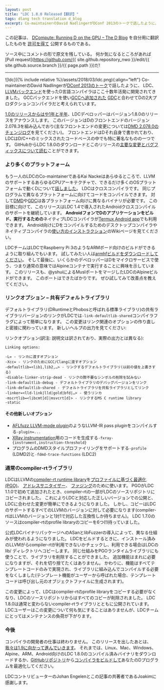 ```yaml
---
layout: post
title: "LDC 1.8.0 Released【翻訳】"
tags: dlang tech translation d_blog
excerpt: Co-maintainerのDavid NadlingerがDConf 2013のトークで話したように、 LDC、LLVMバックエンドを使ったD言語コンパイラはここ十数年活発に開発されてきました。 GCCバックエンドを使いGCCへ追加された GDCと合わせてDの2大プロダクションコンパイラだと考えられています。
---
```


この記事は、
[DCompute: Running D on the GPU – The D Blog](https://dlang.org/blog/2017/10/30/d-compute-running-d-on-the-gpu/)
を自分用に翻訳したものを
[許可を得て](http://dlang.org/blog/2017/06/16/life-in-the-fast-lane/#comment-1631)
公開するものである。

ソース中にコメントの形で原文を残している。
何か気になるところがあれば
[Pull request](https://github.com/{{ site.github.repository_nwo }}/edit/{{ site.github.source.branch }}/{{ page.path }})だ!

---

<!-- ![](https://i1.wp.com/dlang.org/blog/wp-content/uploads/2017/07/ldc.png?resize=160%2C160)LDC, the D compiler using [the LLVM backend](https://llvm.org), has been actively developed for going on a dozen years, as laid out by co-maintainer David Nadlinger in [his DConf 2013 talk](http://youtube.com/watch?v=ntdKZWSiJdY). It is considered one of two production compilers for D, along with [GDC](https://www.gdcproject.org), which uses the gcc backend and [has been accepted for inclusion into the gcc tree](https://www.phoronix.com/scan.php?page=news_item&px=GCC-D-Language-Approved). -->

![ldc]({% include relative %}/assets/2018/03/ldc.png){:align="left"}
Co-maintainerのDavid Nadlingerが[DConf 2013のトーク](http://youtube.com/watch?v=ntdKZWSiJdY)で話したように、
LDC、[LLVMバックエンド](https://llvm.org)を使ったD言語コンパイラはここ十数年活発に開発されてきました。
GCCバックエンドを使い[GCCへ追加された](https://www.phoronix.com/scan.php?page=news_item&px=GCC-D-Language-Approved)
[GDC](https://www.gdcproject.org)と合わせてDの2大プロダクションコンパイラだと考えられています。

<!-- The LDC developers are proud to announce the release of version 1.8.0, following [a short year and a half from the 1.0 release](https://dlang.org/blog/2016/06/20/making-of-ldc-1-0/). This version integrates version 2.078.3 of the D front-end (see the [DMD 2.078.0 changelog](https://dlang.org/changelog/2.078.0.html) for the important front-end changes), which is itself written in D, making LDC one of the most prominent mixed D/C++ codebases. You can download LDC 1.8.0 and [read about the major changes and bug fixes](https://github.com/ldc-developers/ldc/releases/tag/v1.8.0) for this release at GitHub. -->

[1.0のリリースからはや1年と半年](https://dlang.org/blog/2016/06/20/making-of-ldc-1-0/)、LDCデベロッパーはバージョン1.8.0のリリースをアナウンスします。
このバージョンはDのフロントエンドのバージョン2.078.3を組み込んでおり(主なフロントエンドの変更については[DMD 2.078.0のチェンジログ](https://dlang.org/changelog/2.078.0.html)を見てください)。
フロントエンドはDそれ自身で書かれており、LDCはD/C++のミックスされたコードベースの中でも特に著名なものの一つです。
GitHubからLDC 1.8.0のダウンロードとこのリリースの[主要な変更とバグフィックスについて読む](https://github.com/ldc-developers/ldc/releases/tag/v1.8.0)ことができます。

<!-- ### More platforms -->

### より多くのプラットフォーム

<!-- Kai Nacke, the other LDC co-maintainer, [talked at DConf 2016 about taking D everywhere](https://dconf.org/2016/talks/nacke.html), to every CPU architecture that LLVM supports and as many OS platforms as we can. LDC is a cross-compiler: the same program can compile code for different platforms, in contrast to [DMD](https://dlang.org/download) and [GDC](https://gdcproject.org/downloads), where a different DMD/GDC binary is needed for each platform. Towards that end, this release continues the existing Android cross-compilation support, which was introduced with LDC 1.4. A native LDC compiler _to both build and run D apps on your Android phone_ is also available for [the Termux Android app](https://termux.com/). See the wiki page for [instructions on how to use](https://wiki.dlang.org/Build_D_for_Android) one of the desktop compilers or the native compiler to compile D for Android. -->

もう一人のLDCのCo-maintainerであるKai Nackeはあらゆるところで、LLVMのサポートするあらゆるCPUアーキテクチャで、できるだけ多くのOSプラットフォームで動くDについて[話しました](https://dconf.org/2016/talks/nacke.html)。
LDCはクロスコンパイラです。
同じプログラムで異なるプラットフォームに向けてコードをコンパイルできます。
対して[DMD](https://dlang.org/download)や[GDC](https://gdcproject.org/downloads)は各プラットフォーム向けに異なるバイナリが必要です。
この目標に向けて、このリリースはLDC 1.4で導入されたAndroidクロスコンパイルのサポートを継続しています。
**AndroidフォンでDのアプリケーションをビルド、実行するための**ネイティブLDCコンパイラが[Termux Android app](https://termux.com/)でも利用できます。
Android向けにDをコンパイルするためのデスクトップコンパイラやネイティブコンパイラの[使い方のインストラクション](https://wiki.dlang.org/Build_D_for_Android)のWikiページを見てください。

<!-- The LDC team has also been putting out LDC builds for ARM boards, such as the Raspberry Pi 3. [Download the armhf build](https://github.com/ldc-developers/ldc/releases/tag/v1.8.0) if you want to try it out. Finally, some developers have expressed interest in using D for microservices, which usually means running in an Alpine container. This release also comes with an Alpine build of LDC, using the just-merged Musl port by @yshui. This port is brand new. Please try it out and let us know how well it works. -->

LDCチームはLDCでRaspberry Pi 3のようなARMボード向けのビルドができるように取り組んでもいます。
試してみたい人は[armhfビルドをダウンロードしてください](https://github.com/ldc-developers/ldc/releases/tag/v1.8.0)。
そして最後に、いくらかのデベロッパーはDをマイクロサービスで使う、つまり通常の意味ではAlpineコンテナで実行することに興味を示しています。
このリリースも、@yshuiによるMuslポートをマージしたLDCのAlpineビルドができます。
このポートはできたばかりです。
ぜひ試してみて改善点を教えてください。

<!-- ### Linking options – shared default libraries -->

### リンクオプション – 共有デフォルトライブラリ

<!-- LDC now makes it easier to link with the shared version of the default libraries (DRuntime and the standard library, called Phobos) through the `-link-defaultlib-shared` compiler flag. The change was paired with a rework of linking-related options. See the new help output: -->

デフォルトライブラリ(DRuntimeとPhobosと呼ばれる標準ライブラリ)の共有ライブラリバージョンのリンクがLDCでは`-link-defaultlib-shared`コンパイラフラグによって簡単になります。
この変更はリンク関連のオプションの作り直しと密接に関わっています。
新しいヘルプの出力を見てください:

<!-- Linking options: -->

リンクオプション(訳注: 説明文は訳されており、実際の出力とは異なる):

<!-- ```
Linking options:

-L= - Pass to the linker
-Xcc= - Pass to GCC/Clang for linking
-defaultlib=<lib1,lib2,…> - Default libraries to link with (overrides previous)
-disable-linker-strip-dead - Do not try to remove unused symbols during linking
-link-defaultlib-debug - Link with debug versions of default libraries
-link-defaultlib-shared - Link with shared versions of default libraries
-linker=<lld-link|lld|gold|bfd|…> - Linker to use
-mscrtlib=<libcmt[d]|msvcrt[d]> - MS C runtime library to link with
-static
``` -->

```
Linking options:

-L= - リンカに渡すオプション
-Xcc= - リンクのためにGCC/Clangに渡すオプション
-defaultlib=<lib1,lib2,…> - リンクするデフォルトライブラリ(以前の値を上書きする)
-disable-linker-strip-dead - リンクの際不要なシンボルの削除を試みない
-link-defaultlib-debug - デフォルトライブラリのデバッグバージョンをリンク
-link-defaultlib-shared - デフォルトライブラリを共有ライブラリとしてリンク
-linker=<lld-link|lld|gold|bfd|…> - 使うリンカ
-mscrtlib=<libcmt[d]|msvcrt[d]> - リンクするMS C runtime library
-static
```

<!-- #### Other new options -->

#### その他新しいオプション

<!-- *   `-plugin=...` for compiling with LLVM-IR pass plugins, such as the [AFLfuzz LLVM-mode plugin](https://github.com/mirrorer/afl/blob/master/llvm_mode/afl-llvm-pass.so.cc)
*   `-fprofile-{generate,use}` for Profile-Guided Optimization (PGO) based on the LLVM IR code (instead of PGO based on the D abstract syntax tree)
*   `-fxray-{instrument,instruction-threshold}` for generating code for [XRay instrumentation](https://llvm.org/docs/XRay.html)
*   `-profile` (LDMD2) and `-fdmd-trace-functions` (LDC2) to support DMD-style profiling of programs -->

 - [AFLfuzz LLVM-mode plugin](https://github.com/mirrorer/afl/blob/master/llvm_mode/afl-llvm-pass.so.cc)のようなLLVM-IR pass pluginをコンパイルする`-plugin=...`
 - [XRay instrumentation](https://llvm.org/docs/XRay.html)用のコードを生成する`-fxray-{instrument,instruction-threshold}`
 - プログラムのDMDスタイルプロファイリングをサポートする`-profile` (LDMD2)と`-fdmd-trace-functions` (LDC2)

<!-- ### Vanilla compiler-rt libraries -->

### 通常のcompiler-rtライブラリ

<!-- LDC uses LLVM’s [compiler-rt runtime library](https://compiler-rt.llvm.org/) for [Profile-Guided Optimization (PGO)](https://en.wikipedia.org/wiki/Profile-guided_optimization), [Address Sanitizer](https://github.com/google/sanitizers/wiki/AddressSanitizer), and [fuzzing](http://johanengelen.github.io/ldc/2018/01/14/Fuzzing-with-LDC.html). When PGO was first added to LDC 1.1.0, the required portion of compiler-rt was copied to LDC’s source repository. This made it easy to ship the correct version of the library with LDC, and make changes for LDC specifically. However, a copy was needed for each LLVM version that LDC supports (compiler-rt is compatible with only one LLVM version): the source of LDC 1.7.0 has 6 (!) copies of compiler-rt’s profile library. -->

LDCはLLVMの[compiler-rt runtime library](https://compiler-rt.llvm.org/)を[プロファイルに基づく最適化(PGO)](https://en.wikipedia.org/wiki/Profile-guided_optimization)、
[アドレスサニタイザー](https://github.com/google/sanitizers/wiki/AddressSanitizer)、
[ファジング](http://johanengelen.github.io/ldc/2018/01/14/Fuzzing-with-LDC.html)のために使います。
PGOがLDC 1.1.0で初めて追加されたとき、compiler-rtの一部がLDCのソースリポジトリにコピーされました。
これによりLDCと対応した正しいバージョンでの公開と、LDCに合わせた変更が簡単にできるようになりました。
しかし、コピーはLDCのサポートするすべてのLLVMのバージョンに対して必要になります(compiler-rtはLLVMのバージョンと1対1で対応した互換性しか持ちません)。
LDC 1.7.0のソースはcompiler-rtのprofile libraryのコピーを6つ(!)持っていました。

<!-- For the introduction of ASan and libFuzzer in the official LDC binary packages, a different mechanism was used: when building LDC, we check whether the compiler-rt libraries are available in LLVM’s installation and, if so, copy them into LDC’s lib/ directory. To use the same mechanism for the PGO runtime library, we had to remove our additions to that library. Although the added functionality is rarely used, we didn’t want to just drop it. Instead, the functionality was turned into template-only code, such that it does not need to be compiled into the library (if the templated functionality is called by the user, the template’s code will be generated in the caller’s object file). -->

公式LDCバイナリパッケージへのASanとlibFuzzerの導入によって、異なる仕組みが使われるようになりました。
LDCをビルドするときに、インストール済みのLLVMがらcompiler-rtが利用できないかチェックし、利用できる場合はLDCの lib/ ディレクトリへコピーします。
同じ仕組みをPGOランタイムライブラリにも使うことで、ライブラリを削除することができました。
追加機能はまれに必要になりますが、それを切り捨てたくはありません。
かわりに、機能はすべてテンプレートコードのみで実現され、ライブラリに組み込んでコンパイルする必要をなくしました(テンプレート機能がユーザーから呼ばれた場合、テンプレートコードは呼び出し元のオブジェクトファイルに生成されます)。

<!-- With this change, LDC no longer needs its own copy of compiler-rt’s profile library and all copies were removed from LDC’s source repository. LDC 1.8.0 ships with vanilla compiler-rt libraries. LDC’s users shouldn’t notice any difference, but for the LDC team it means less maintenance burden. -->

この変更によって、LDCはcompiler-rtのprofile libraryをコピーする必要がなくなり、LDCのソースリポジトリからはすべてのコピーが削除されました。
LDC 1.8.0は通常と変わらないcompiler-rtライブラリとともに公開されています。
LDCユーザーはこの変更について何も気にすることはありませんが、LDCチームにとってはメンテナンスの負荷が下がります。

<!-- ### Onward -->

### 今後

<!-- A compiler developer’s work is never done. With this release out the door, [we march onward toward 1.9](https://github.com/ldc-developers/ldc/pull/2587). Until then, start optimizing your D programs by downloading the pre-compiled LDC 1.8.0 binaries for Linux, Mac, Windows, Alpine, ARM, and Android, or [build the compiler from source](https://wiki.dlang.org/Building_LDC_from_source) from [our GitHub repository](https://github.com/ldc-developers/ldc/releases/tag/v1.8.0). -->

コンパイラの開発者の仕事は終わりません。
このリリースを出したあとは、[我々は1.9に向かって進んでいきます](https://github.com/ldc-developers/ldc/pull/2587)。
それまでは、Linux、Mac、Windows、Alpine、ARM、Android向けのLDC 1.8.0のコンパイル済みバイナリをダウンロードするか、[GitHubリポジトリ](https://github.com/ldc-developers/ldc/releases/tag/v1.8.0)から[コンパイラをビルドして](https://wiki.dlang.org/Building_LDC_from_source)あなたのDプログラムを最適化してください。

<!-- _Thanks to LDC contributors Johan Engelen and Joakim for coauthoring this post._ -->

LDCコントリビューターのJohan Engelenとこの記事の共著者であるJoakimに感謝します。